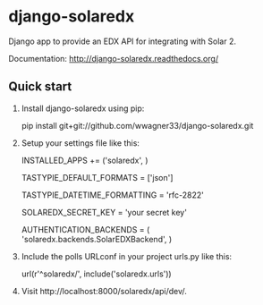 django-solaredx
===============

Django app to provide an EDX API for integrating with Solar 2.

Documentation: http://django-solaredx.readthedocs.org/

Quick start
-----------

1. Install django-solaredx using pip:

    pip install git+git://github.com/wwagner33/django-solaredx.git

2. Setup your settings file like this:

    INSTALLED_APPS += ('solaredx', )

    TASTYPIE_DEFAULT_FORMATS = ['json']

    TASTYPIE_DATETIME_FORMATTING = 'rfc-2822'

    SOLAREDX_SECRET_KEY = 'your secret key'

    AUTHENTICATION_BACKENDS = (
        'solaredx.backends.SolarEDXBackend',
    )    

3. Include the polls URLconf in your project urls.py like this:

    url(r'^solaredx/', include('solaredx.urls'))

4. Visit http://localhost:8000/solaredx/api/dev/.
